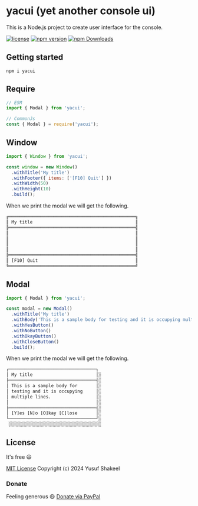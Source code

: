 # yacui (yet another console ui)
This is a Node.js project to create user interface for the console.

[![license](https://img.shields.io/badge/license-MIT-blue.svg)](https://github.com/yusufshakeel/yacui)
[![npm version](https://img.shields.io/badge/npm-0.1.8-blue.svg)](https://www.npmjs.com/package/yacui)
[![npm Downloads](https://img.shields.io/npm/dm/yacui.svg)](https://www.npmjs.com/package/yacui)

## Getting started

```shell
npm i yacui
```

## Require

```js
// ESM
import { Modal } from 'yacui';

// CommonJs
const { Modal } = require('yacui');
```

## Window

```js
import { Window } from 'yacui';

const window = new Window()
  .withTitle('My title')
  .withFooter({ items: ['[F10] Quit'] })
  .withWidth(50)
  .withHeight(10)
  .build();
```

When we print the modal we will get the following.

```txt
╔════════════════════════════════════════════════╗
║ My title                                       ║
╠════════════════════════════════════════════════╣
║                                                ║
║                                                ║
║                                                ║
║                                                ║
╠════════════════════════════════════════════════╣
║ [F10] Quit                                     ║
╚════════════════════════════════════════════════╝
```

## Modal

```js
import { Modal } from 'yacui';

const modal = new Modal()
  .withTitle('My title')
  .withBody('This is a sample body for testing and it is occupying multiple lines.')
  .withYesButton()
  .withNoButton()
  .withOkayButton()
  .withCloseButton()
  .build();
```

When we print the modal we will get the following.

```txt
┌─────────────────────────────────┐
│ My title                        │░
├─────────────────────────────────┤░
│ This is a sample body for       │░
│ testing and it is occupying     │░
│ multiple lines.                 │░
│                                 │░
├─────────────────────────────────┤░
│ [Y]es [N]o [O]kay [C]lose       │░
└─────────────────────────────────┘░
 ░░░░░░░░░░░░░░░░░░░░░░░░░░░░░░░░░░░
```

## License

It's free :smiley:

[MIT License](https://github.com/yusufshakeel/yacui/blob/main/LICENSE) Copyright (c) 2024 Yusuf Shakeel

### Donate

Feeling generous :smiley: [Donate via PayPal](https://www.paypal.me/yusufshakeel)